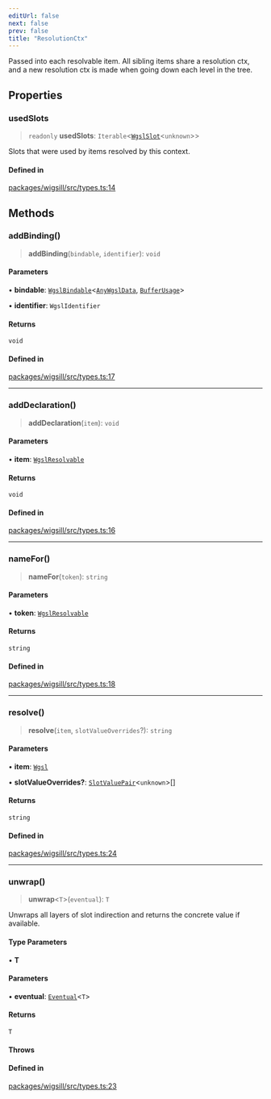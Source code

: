 ```yaml
---
editUrl: false
next: false
prev: false
title: "ResolutionCtx"
---
```


Passed into each resolvable item. All sibling items share a resolution ctx,
and a new resolution ctx is made when going down each level in the tree.

## Properties

### usedSlots

> `readonly` **usedSlots**: `Iterable`\<[`WgslSlot`](/api/wigsill/interfaces/wgslslot/)\<`unknown`\>\>

Slots that were used by items resolved by this context.

#### Defined in

[packages/wigsill/src/types.ts:14](https://github.com/software-mansion-labs/wigsill/blob/3eabd476f023822e50f40404033f5b0520bf8089/packages/wigsill/src/types.ts#L14)

## Methods

### addBinding()

> **addBinding**(`bindable`, `identifier`): `void`

#### Parameters

• **bindable**: [`WgslBindable`](/api/wigsill/interfaces/wgslbindable/)\<[`AnyWgslData`](/api/wigsill/type-aliases/anywgsldata/), [`BufferUsage`](/api/wigsill/type-aliases/bufferusage/)\>

• **identifier**: `WgslIdentifier`

#### Returns

`void`

#### Defined in

[packages/wigsill/src/types.ts:17](https://github.com/software-mansion-labs/wigsill/blob/3eabd476f023822e50f40404033f5b0520bf8089/packages/wigsill/src/types.ts#L17)

***

### addDeclaration()

> **addDeclaration**(`item`): `void`

#### Parameters

• **item**: [`WgslResolvable`](/api/wigsill/interfaces/wgslresolvable/)

#### Returns

`void`

#### Defined in

[packages/wigsill/src/types.ts:16](https://github.com/software-mansion-labs/wigsill/blob/3eabd476f023822e50f40404033f5b0520bf8089/packages/wigsill/src/types.ts#L16)

***

### nameFor()

> **nameFor**(`token`): `string`

#### Parameters

• **token**: [`WgslResolvable`](/api/wigsill/interfaces/wgslresolvable/)

#### Returns

`string`

#### Defined in

[packages/wigsill/src/types.ts:18](https://github.com/software-mansion-labs/wigsill/blob/3eabd476f023822e50f40404033f5b0520bf8089/packages/wigsill/src/types.ts#L18)

***

### resolve()

> **resolve**(`item`, `slotValueOverrides`?): `string`

#### Parameters

• **item**: [`Wgsl`](/api/wigsill/type-aliases/wgsl/)

• **slotValueOverrides?**: [`SlotValuePair`](/api/wigsill/type-aliases/slotvaluepair/)\<`unknown`\>[]

#### Returns

`string`

#### Defined in

[packages/wigsill/src/types.ts:24](https://github.com/software-mansion-labs/wigsill/blob/3eabd476f023822e50f40404033f5b0520bf8089/packages/wigsill/src/types.ts#L24)

***

### unwrap()

> **unwrap**\<`T`\>(`eventual`): `T`

Unwraps all layers of slot indirection and returns the concrete value if available.

#### Type Parameters

• **T**

#### Parameters

• **eventual**: [`Eventual`](/api/wigsill/type-aliases/eventual/)\<`T`\>

#### Returns

`T`

#### Throws

#### Defined in

[packages/wigsill/src/types.ts:23](https://github.com/software-mansion-labs/wigsill/blob/3eabd476f023822e50f40404033f5b0520bf8089/packages/wigsill/src/types.ts#L23)
